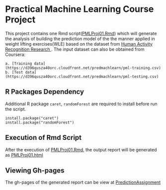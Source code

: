 # Practical Machine Learning Course Project

This project contains one Rmd script([PMLProj01.Rmd](https://github.com/vinceyap88/PredictionAssignment/blob/master/PMLProj01.Rmd)) which will generate the analysis of building the prediction model of the the manner applied in weight lifting exercises(WLE) based on the dataset from [Human Activity Recognition Research ](http://groupware.les.inf.puc-rio.br/har). The input dataset can also be obtained from Coursera:

    a. [Training data](https://d396qusza40orc.cloudfront.net/predmachlearn/pml-training.csv)
    b. [Test data](https://d396qusza40orc.cloudfront.net/predmachlearn/pml-testing.csv)
    
## R Packages Dependency

Additional R package `caret`, `randomForest` are required to install before run the script. 

```{r}
install.package("caret")
install.package("randomForest")
```

## Execution of Rmd Script

After the execution of [PMLProj01.Rmd](https://github.com/vinceyap88/PredictionAssignment/blob/master/PMLProj01.Rmd), the output report will be generated as [PMLProj01.html](https://github.com/vinceyap88/PredictionAssignment/blob/master/PMLProj01.html)

## Viewing Gh-pages
The gh-pages of the generated report can be view at [PredictionAssignment](http://vinceyap88.github.io/PredictionAssignment/)
